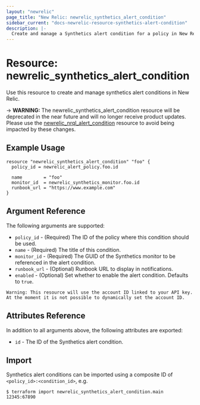 ```yaml
---
layout: "newrelic"
page_title: "New Relic: newrelic_synthetics_alert_condition"
sidebar_current: "docs-newrelic-resource-synthetics-alert-condition"
description: |-
  Create and manage a Synthetics alert condition for a policy in New Relic.
---
```


# Resource: newrelic\_synthetics\_alert\_condition

Use this resource to create and manage synthetics alert conditions in New Relic.

-> **WARNING:** The  newrelic_synthetics_alert_condition resource will be deprecated in the near future and will no longer receive product updates. Please use the [newrelic_nrql_alert_condition](nrql_alert_condition.html) resource to avoid being impacted by these changes.

## Example Usage

```hcl
resource "newrelic_synthetics_alert_condition" "foo" {
  policy_id = newrelic_alert_policy.foo.id

  name        = "foo"
  monitor_id  = newrelic_synthetics_monitor.foo.id
  runbook_url = "https://www.example.com"
}
```

## Argument Reference

The following arguments are supported:

  * `policy_id` - (Required) The ID of the policy where this condition should be used.
  * `name` - (Required) The title of this condition.
  * `monitor_id` - (Required) The GUID of the Synthetics monitor to be referenced in the alert condition.
  * `runbook_url` - (Optional) Runbook URL to display in notifications.
  * `enabled` - (Optional) Set whether to enable the alert condition. Defaults to `true`.

```
Warning: This resource will use the account ID linked to your API key. At the moment it is not possible to dynamically set the account ID.
```

## Attributes Reference

In addition to all arguments above, the following attributes are exported:

  * `id` - The ID of the Synthetics alert condition.


## Import

Synthetics alert conditions can be imported using a composite ID of `<policy_id>:<condition_id>`, e.g.

```
$ terraform import newrelic_synthetics_alert_condition.main 12345:67890
```